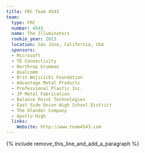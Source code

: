 ```yaml
---
title: FRC Team 4543
team:
  type: FRC
  number: 4543
  name: The Illuminators
  rookie_year: 2013
  location: San Jose, California, USA
  sponsors:
  - Microsoft
  - TE Connectivity
  - Northrop Grumman
  - Qualcomm
  - Brin Wojicicki Foundation
  - Advantage Metal Products
  - Professional Plastic Inc.
  - JP Metal Fabrication
  - Balance Point Technologies
  - East Side Union High School District
  - The Olander Company
  - Apollo High
  links:
    Website: http://www.team4543.com
---
```


{% include remove_this_line_and_add_a_paragraph %}
